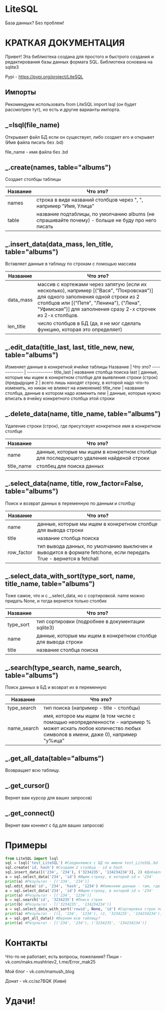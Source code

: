 # LiteSQL 
База данных? Без проблем!

# КРАТКАЯ ДОКУМЕНТАЦИЯ
Привет! Эта библиотека создана для простого и быстрого создания и редактирования базы данных формата SQL.
 Библиотека основана на sqlite3

Pypi - https://pypi.org/project/LiteSQL

## Импорты
Рекомендуем использовать from LiteSQL import lsql (он будет рассмотрен тут), но есть и другие варианты импорта.

## _=lsql(file_name)
Открывает файл БД если он существует, либо создает его и открывет (Имя файла писать без .bd)

file_name - имя файла без .bd
## _.create(names, table="albums")
Создает столбцы таблицы

Название  | Что это?
------------- | -------------
names | строка в виде названий столбцов через ", ", например "Имя, Улица"
table | название подтаблицы, по умолчанию albums (не спрашивайте почему) - больше не буду про него писать

## _.insert_data(data_mass, len_title, table="albums")
Вставляет данные в таблицу по строкам с помощью массива

Название  | Что это?
------------- | -------------
data_mass | массив с кортежами через запятую (если их несколько), например [("Вася", "Покровская")] для одного заполнения одной строки из 2 столбцов или [("Петя", "Ленина"), ("Лена", "Уфимская")] для заполнения сразу 2-х строчек из 2-х столбцов.
len_title | число столбцов в БД (да, я не мог сделать функцию, которая это определяет)

## _.edit_data(title_last, last, title_new, new, table="albums")
Изменяет данные в конкретной ячейке таблицы
Название  | Что это?
------------- | -------------
title_last | название столбца поиска 
last | данные, которые мы ищем в конкретном столбце для выявления строки (строк)
(предыдущие 2 | всего лишь находят строку, в которой надо что-то изменить, но никак не влияют на изменение)
title_new | название столбца, данные в котором надо изменить 
new | данные, которые нужно вписать в ячейку конкретного столбца этой строки

## _.delete_data(name, title_name, table="albums")
Удаление строки (строк), где присутсвует конкретное имя в конкретном столбце

Название  | Что это?
------------- | -------------
name | данные, которые мы ищем в конкретном столбце для последующего удаления найденой строки
title_name | столбец для поиска данных

## _.select_data(name, title, row_factor=False, table="albums")
Поиск и возврат данных в переменную по данным и столбцу

Название  | Что это?
------------- | -------------
name | данные, которые мы ищем в конкретном столбце для вывода строки
title | название столбца поиска
row_factor | тип вывода данных, по умолчанию выключен и выводится в формате fetchone, если передать True - вернется в fetchall

## _.select_data_with_sort(type_sort, name, title_name, table="albums")
Тоже самое, что и с _.select_data, но с сортировкой. name можно придать None, и тогда вернется только столбик

Название  | Что это?
------------- | -------------
type_sort | тип сортировки (подробнее в документации sqlite3)
name | данные, которые мы ищем в конкретном столбце для вывода строки
title | название столбца поиска

## _.search(type_search, name_search, table="albums")
Поиск данных в БД и возврат их в переменную

Название  | Что это?
------------- | -------------
type_search | тип поиска (например - title - столбцы)
name_search | имя, которое мы ищем (в том числе с помощью неопределенности - например % может искать любое количество любых символов в имени, даже 0), например "у%ица"

## _.get_all_data(table="albums")
Возвращает всю таблицу.

## _.get_cursor()
Вернет вам курсор для ваших запросов)

## _.get_connect()
Вернет вам коннект с бд для ваших запросов)

# Примеры
```python
from LiteSQL import lsql
sql = lsql('test_LiteSQL') #Соединяемся с БД по имени test_LiteSQL.bd
sql.create('id, hash') #Создаем 2 столбца - id и hash
sql.insert_data([('234', '234'), ('3234235', '134234234')], 2) #Добавляем данные
a = sql.select_data('234', 'id') #Ищем строку, в которой id = '234'
print(a) #Результат - [('234', '234')]
sql.edit_data('id', '234', 'hash', '1234') #Изменяем данные - там, где id = 234, теперь hash = 1234
a = sql.select_data('234', 'id') #Ищем строку, в которой id = '234'
print(a) #Результат - [('234', '1234')]
b = sql.search('id', '3234235') #Поиск строк 
print(b) #Результат - [('3234235', '134234234')]
a = sql.select_data_with_sort('rowid', None, 'id') #Сортировка строк по возрастанию данных в id
print(a) #Результат - [(1, '234', '1234'), (2, '3234235', '134234234')]
a = sql.get_all_data() #Вернем всю таблицу?
print(a) #Результат - [('234', '234'), ('3234235', '134234234')]
```

# Контакты

Что-то не работает, есть вопросы, пожелания? Пиши - vk.com/maks.mushtriev2, t.me/Error_mak25

Мой блог - vk.com/mamush_blog

Донат - vk.cc/az7BQK (Киви)


# Удачи!

